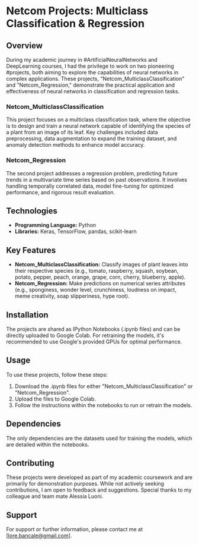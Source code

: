 # Netcom Projects: Multiclass Classification & Regression

## Overview
During my academic journey in #ArtificialNeuralNetworks and DeepLearning courses, I had the privilege to work on two pioneering #projects, both aiming to explore the capabilities of neural networks in complex applications. These projects, "Netcom_MulticlassClassification" and "Netcom_Regression," demonstrate the practical application and effectiveness of neural networks in classification and regression tasks.

### Netcom_MulticlassClassification
This project focuses on a multiclass classification task, where the objective is to design and train a neural network capable of identifying the species of a plant from an image of its leaf. Key challenges included data preprocessing, data augmentation to expand the training dataset, and anomaly detection methods to enhance model accuracy.

### Netcom_Regression
The second project addresses a regression problem, predicting future trends in a multivariate time series based on past observations. It involves handling temporally correlated data, model fine-tuning for optimized performance, and rigorous result evaluation.

## Technologies
- **Programming Language:** Python
- **Libraries:** Keras, TensorFlow, pandas, scikit-learn

## Key Features
- **Netcom_MulticlassClassification:** Classify images of plant leaves into their respective species (e.g., tomato, raspberry, squash, soybean, potato, pepper, peach, orange, grape, corn, cherry, blueberry, apple).
- **Netcom_Regression:** Make predictions on numerical series attributes (e.g., sponginess, wonder level, crunchiness, loudness on impact, meme creativity, soap slipperiness, hype root).

## Installation
The projects are shared as IPython Notebooks (.ipynb files) and can be directly uploaded to Google Colab. For retraining the models, it's recommended to use Google's provided GPUs for optimal performance.

## Usage
To use these projects, follow these steps:
1. Download the .ipynb files for either "Netcom_MulticlassClassification" or "Netcom_Regression".
2. Upload the files to Google Colab.
3. Follow the instructions within the notebooks to run or retrain the models.

## Dependencies
The only dependencies are the datasets used for training the models, which are detailed within the notebooks.

## Contributing
These projects were developed as part of my academic coursework and are primarily for demonstration purposes. While not actively seeking contributions, I am open to feedback and suggestions.
Special thanks to my colleague and team mate Alessia Luoni.

## Support
For support or further information, please contact me at [lore.bancale@gmail.com].

